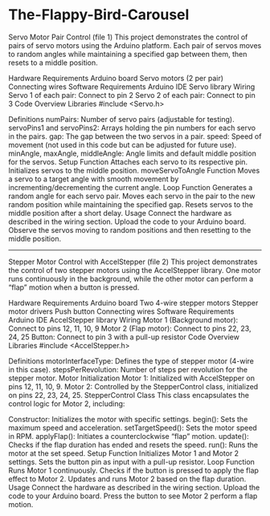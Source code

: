 # The-Flappy-Bird-Carousel

Servo Motor Pair Control (file 1)
This project demonstrates the control of pairs of servo motors using the Arduino platform. Each pair of servos moves to random angles while maintaining a specified gap between them, then resets to a middle position.

Hardware Requirements
Arduino board
Servo motors (2 per pair)
Connecting wires
Software Requirements
Arduino IDE
Servo library
Wiring
Servo 1 of each pair: Connect to pin 2
Servo 2 of each pair: Connect to pin 3
Code Overview
Libraries
#include <Servo.h>

Definitions
numPairs: Number of servo pairs (adjustable for testing).
servoPins1 and servoPins2: Arrays holding the pin numbers for each servo in the pairs.
gap: The gap between the two servos in a pair.
speed: Speed of movement (not used in this code but can be adjusted for future use).
minAngle, maxAngle, middleAngle: Angle limits and default middle position for the servos.
Setup Function
Attaches each servo to its respective pin.
Initializes servos to the middle position.
moveServoToAngle Function
Moves a servo to a target angle with smooth movement by incrementing/decrementing the current angle.
Loop Function
Generates a random angle for each servo pair.
Moves each servo in the pair to the new random position while maintaining the specified gap.
Resets servos to the middle position after a short delay.
Usage
Connect the hardware as described in the wiring section.
Upload the code to your Arduino board.
Observe the servos moving to random positions and then resetting to the middle position.

-----------
Stepper Motor Control with AccelStepper (file 2)
This project demonstrates the control of two stepper motors using the AccelStepper library. One motor runs continuously in the background, while the other motor can perform a “flap” motion when a button is pressed.

Hardware Requirements
Arduino board
Two 4-wire stepper motors
Stepper motor drivers
Push button
Connecting wires
Software Requirements
Arduino IDE
AccelStepper library
Wiring
Motor 1 (Background motor): Connect to pins 12, 11, 10, 9
Motor 2 (Flap motor): Connect to pins 22, 23, 24, 25
Button: Connect to pin 3 with a pull-up resistor
Code Overview
Libraries
#include <AccelStepper.h>

Definitions
motorInterfaceType: Defines the type of stepper motor (4-wire in this case).
stepsPerRevolution: Number of steps per revolution for the stepper motor.
Motor Initialization
Motor 1: Initialized with AccelStepper on pins 12, 11, 10, 9.
Motor 2: Controlled by the StepperControl class, initialized on pins 22, 23, 24, 25.
StepperControl Class
This class encapsulates the control logic for Motor 2, including:

Constructor: Initializes the motor with specific settings.
begin(): Sets the maximum speed and acceleration.
setTargetSpeed(): Sets the motor speed in RPM.
applyFlap(): Initiates a counterclockwise “flap” motion.
update(): Checks if the flap duration has ended and resets the speed.
run(): Runs the motor at the set speed.
Setup Function
Initializes Motor 1 and Motor 2 settings.
Sets the button pin as input with a pull-up resistor.
Loop Function
Runs Motor 1 continuously.
Checks if the button is pressed to apply the flap effect to Motor 2.
Updates and runs Motor 2 based on the flap duration.
Usage
Connect the hardware as described in the wiring section.
Upload the code to your Arduino board.
Press the button to see Motor 2 perform a flap motion.
